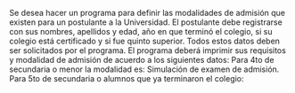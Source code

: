 Se desea hacer un programa para definir las modalidades de admisión que existen para un
postulante a la Universidad. El postulante debe registrarse con sus nombres, apellidos y edad, año
en que terminó el colegio, si su colegio está certificado y si fue quinto superior. Todos estos datos
deben ser solicitados por el programa.
El programa deberá imprimir sus requisitos y modalidad de admisión de acuerdo a los siguientes
datos:
Para 4to de secundaria o menor la modalidad es: Simulación de examen de admisión.
Para 5to de secundaria o alumnos que ya terminaron el colegio: